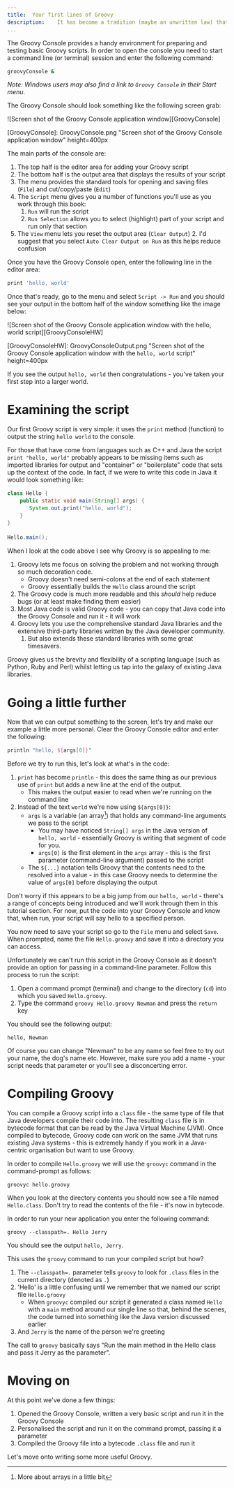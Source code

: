 ```yaml
---
title:	Your first lines of Groovy
description:	It has become a tradition (maybe an unwritten law) that the first lines of code that you write in a new language are to output the line `hello, world`. So let's start up the Groovy Console and get going.
...
```

The Groovy Console provides a handy environment for preparing and testing basic Groovy scripts. In order to open the console you need to start a command line (or terminal) session and enter the following command:

```bash
groovyConsole &
```

_Note: Windows users may also find a link to `Groovy Console` in their Start menu._

The Groovy Console should look something like the following screen grab:

![Screen shot of the Groovy Console application window][GroovyConsole]

[GroovyConsole]: GroovyConsole.png "Screen shot of the Groovy Console application window" height=400px

The main parts of the console are:

 1. The top half is the editor area for adding your Groovy script
 1. The bottom half is the output area that displays the results of your script
 1. The menu provides the standard tools for opening and saving files (`File`) and cut/copy/paste (`Edit`)
 1. The `Script` menu gives you a number of functions you'll use as you work through this book:
      1. `Run` will run the script
      2. `Run Selection` allows you to select (highlight) part of your script and run only that section
  1. The `View` menu lets you reset the output area (`Clear Output`)
      2. I'd suggest that you select `Auto Clear Output on Run` as this helps reduce confusion 

Once you have the Groovy Console open, enter the following line in the editor area:

````groovy
print 'hello, world'
````

Once that's ready, go to the menu and select `Script -> Run` and you should see your output in the bottom half of the window something like the image below:

![Screen shot of the Groovy Console application window with the hello, world script][GroovyConsoleHW] 

[GroovyConsoleHW]: GroovyConsoleOutput.png "Screen shot of the Groovy Console application window with the `hello, world` script" height=400px
 
If you see the output `hello, world` then congratulations - you've taken your first step into a larger world.

# Examining the script 
Our first Groovy script is very simple: it uses the `print` method (function) to output the string `hello world` to the console.

For those that have come from languages such as C++ and Java the script `print "hello, world"` probably appears to be missing items such as imported libraries for output and "container" or "boilerplate" code that sets up the context of the code. In fact, if we were to write this code in Java it would look something like:

```java
class Hello {
    public static void main(String[] args) {
       System.out.print("hello, world");
    }
}
 
Hello.main();
```

When I look at the code above I see why Groovy is so appealing to me:

 1. Groovy lets me focus on solving the problem and not working through so much decoration code.
     * Groovy doesn't need semi-colons at the end of each statement
     * Groovy essentially builds the `Hello` class around the script
 2. The Groovy code is much more readable and this *should* help reduce bugs (or at least make finding them easier)
 3. Most Java code is valid Groovy code - you can copy that Java code into the Groovy Console and run it - it will work 
 4. Groovy lets you use the comprehensive standard Java libraries and the extensive third-party libraries written by the Java developer community.
	 1. But also extends these standard libraries with some great timesavers.

Groovy gives us the brevity and flexibility of a scripting language (such as Python, Ruby and Perl) whilst letting us tap into the galaxy of existing Java libraries.

# Going a little further
Now that we can output something to the screen, let's try and make our example a little more personal. Clear the Groovy Console editor and enter the following:

```groovy
println "hello, ${args[0]}"
```

Before we try to run this, let's look at what's in the code:

 1. `print` has become `println` - this does the same thing as our previous use of `print` but adds a new line at the end of the output. 
     * This makes the output easier to read when we're running on the command line
 2. Instead of the text `world` we're now using `${args[0]}`:
    * `args` is a variable (an array[^array]) that holds any command-line arguments we pass to the script
        * You may have noticed `String[] args` in the Java version of `hello, world` - essentially Groovy is writing that segment of code for you.
        * `args[0]` is the first element in the `args` array - this is the first parameter (command-line argument) passed to the script
    * The `${...}` notation tells Groovy that the contents need to the resolved into a value - in this case Groovy needs to determine the value of `args[0]` before displaying the output

[^array]: More about arrays in a little bit

Don't worry if this appears to be a big jump from our `hello, world` - there's a range of concepts being introduced and we'll work through them in this tutorial section. For now, put the code into your Groovy Console and know that, when run, your script will say hello to a specified person.
    
You now need to save your script so go to the `File` menu and select `Save`. When prompted, name the file `Hello.groovy` and save it into a directory you can access. 

Unfortunately we can't run this script in the Groovy Console as it doesn't provide an option for passing in a command-line parameter. Follow this process to run the script:

 1. Open a command prompt (terminal) and change to the directory (`cd`) into which you saved `Hello.groovy`.
 2. Type the command `groovy Hello.groovy Newman` and press the `return` key

You should see the following output:

````
hello, Newman
````

Of course you can change "Newman" to be any name so feel free to try out your name, the dog's name etc. However, make sure you add a name - your script needs that parameter or you'll see a disconcerting error.

# Compiling Groovy
You can compile a Groovy script into a `class` file - the same type of file that Java developers compile their code into. The resulting `class` file is in bytecode format that can be read by the Java Virtual Machine (JVM). Once compiled to bytecode, Groovy code can work on the same JVM that runs existing Java systems - this is extremely handy if you work in a Java-centric organisation but want to use Groovy.

In order to compile `Hello.groovy` we will use the `groovyc` command in the command-prompt as follows:

````
groovyc hello.groovy
````

When you look at the directory contents you should now see a file named `Hello.class`. Don't try to read the contents of the file - it's now in bytecode.

In order to run your new application you enter the following command:

````
groovy --classpath=. Hello Jerry
````

You should see the output `hello, Jerry`.

This uses the `groovy` command to run your compiled script but how?

 1. The `--classpath=.` parameter tells `groovy` to look for `.class` files in the current directory (denoted as `.`)
 2. 'Hello' is a little confusing until we remember that we named our script file `Hello.groovy`
     - When `groovyc` compiled our script it generated a class named `Hello` with a `main` method around our single line so that, behind the scenes, the code turned into something like the Java version discussed earlier
 3. And `Jerry` is the name of the person we're greeting

The call to `groovy` basically says "Run the main method in the Hello class and pass it Jerry as the parameter".

# Moving on
At this point we've done a few things:

 1. Opened the Groovy Console, written a very basic script and run it in the Groovy Console
 2. Personalised the script and run it on the command prompt, passing it a parameter
 3. Compiled the Groovy file into a bytecode `.class` file and run it

Let's move onto writing some more useful Groovy.

